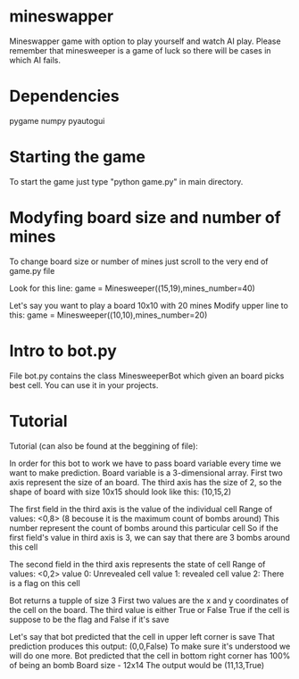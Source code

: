 # mineswapper
Mineswapper game with option to play yourself and watch AI play.
Please remember that minesweeper is a game of luck so there will be cases in which AI fails.


# Dependencies
pygame 
numpy
pyautogui

# Starting the game
To start the game just type "python game.py" in main directory.

# Modyfing board size and number of mines
To change board size or number of mines just scroll to the very end of game.py file

Look for this line:
game = Minesweeper((15,19),mines_number=40)

Let's say you want to play a board 10x10 with 20 mines
Modify upper line to this:
game = Minesweeper((10,10),mines_number=20)

# Intro to bot.py
File bot.py contains the class MinesweeperBot which given an board picks best cell.
You can use it in your projects.

# Tutorial
Tutorial (can also be found at the beggining of file):

In order for this bot to work we have to pass board variable 
every time we want to make prediction.
Board variable is a 3-dimensional array.
First two axis represent the size of an board.
The third axis has the size of 2, so the shape of board with 
size 10x15 should look like this: (10,15,2)

The first field in the third axis is the value of the individual cell
Range of values: <0,8> (8 becouse it is the maximum count of bombs around) 
This number represent the count of bombs around this particular cell
So if the first field's value in third axis is 3, we can say that 
there are 3 bombs around this cell

The second field in the third axis represents the state of cell
Range of values: <0,2>
value 0: Unrevealed cell
value 1: revealed cell
value 2: There is a flag on this cell

Bot returns a tupple of size 3
First two values are the x and y coordinates 
of the cell on the board. The third value is either True or False
True if the cell is suppose to be the flag
and False if it's save  

Let's say that bot predicted that the cell in upper left corner is save
That prediction produces this output: (0,0,False)
To make sure it's understood we will do one more.
Bot predicted that the cell in bottom right corner has 100% of being an bomb
Board size - 12x14
The output would be (11,13,True)
